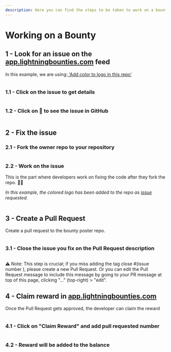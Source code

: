 ```yaml
---
description: Here you can find the steps to be taken to work on a bounty to get rewarded.
---
```


# Working on a Bounty

## 1 - Look for an issue on the [app.lightningbounties.com](https://app.lightningbounties.com/) feed

In this example, we are using:[ 'Add color to logo in this repo'](https://github.com/MIT-Bitcoin-2024/experiments-1/issues/34)

<figure><img src="../.gitbook/assets/image (43).png" alt=""><figcaption></figcaption></figure>

### 1.1 - Click on the issue to get details

<figure><img src="../.gitbook/assets/image (44).png" alt=""><figcaption></figcaption></figure>

### 1.2 - Click on 🔗 to see the issue in GitHub

<figure><img src="../.gitbook/assets/image (45).png" alt=""><figcaption></figcaption></figure>

## 2 - Fix the issue

### 2.1 - Fork the owner repo to your repository

<figure><img src="../.gitbook/assets/image (41).png" alt=""><figcaption></figcaption></figure>

### &#x20;2.2 - Work on the issue

This is the part where developers work on fixing the code after they fork the repo.  🧑‍💻

_In this example, the colored logo has been added to the repo as_ [_issue_ ](https://github.com/MIT-Bitcoin-2024/experiments-1/issues/34)_requested._&#x20;

<figure><img src="../.gitbook/assets/image (42).png" alt=""><figcaption></figcaption></figure>

## 3 - Create a Pull Request

Create a pull request to the bounty poster repo.

<figure><img src="../.gitbook/assets/image (46).png" alt=""><figcaption></figcaption></figure>

### 3.1 - Close the issue you fix on the Pull Request description

<figure><img src="../.gitbook/assets/image (47).png" alt=""><figcaption></figcaption></figure>

⚠️ Note: This step is crucial; if you miss adding the tag close #(issue number ), please create a new Pull Request. Or you can edit the Pull Request message to include this message by going to your PR message at top of this page, clicking "..." (top-right) > "edit".

## 4 - Claim reward in [app.lightningbounties.com](https://app.lightningbounties.com/)

Once the Pull Request gets approved, the developer can claim the reward

<figure><img src="../.gitbook/assets/image (49).png" alt=""><figcaption></figcaption></figure>

### 4.1 - Click on "Claim Reward" and add pull requested number

<figure><img src="../.gitbook/assets/image (48).png" alt=""><figcaption></figcaption></figure>

### 4.2 - Reward will be added to the balance

<figure><img src="../.gitbook/assets/image (50).png" alt=""><figcaption></figcaption></figure>
